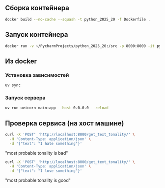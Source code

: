 ## Сборка контейнера

```bash
docker build --no-cache --squash -t python_2025_20 -f Dockerfile .
```

## Запуск контейнера

```bash
docker run -v ~/PycharmProjects/python_2025_20:/src -p 8000:8000 -it python_2025_20 /bin/bash
```

## Из docker

### Установка зависимостей

```bash
uv sync
```


### Запуск сервера

```bash
uv run uvicorn main:app --host 0.0.0.0 --reload
```

## Проверка сервиса (на хост машине)


```bash
curl -X 'POST' 'http://localhost:8000/get_text_tonality/' \
  -H 'Content-Type: application/json' \
  -d '{"text": "I hate something"}'
```

"most probable tonality is bad"

```bash
curl -X 'POST' 'http://localhost:8000/get_text_tonality/' \
  -H 'Content-Type: application/json' \
  -d '{"text": "I love something"}'
```

"most probable tonality is good"

